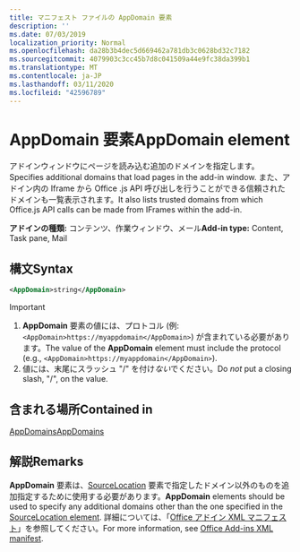 ```yaml
---
title: マニフェスト ファイルの AppDomain 要素
description: ''
ms.date: 07/03/2019
localization_priority: Normal
ms.openlocfilehash: da28b3b4dec5d669462a781db3c0628bd32c7182
ms.sourcegitcommit: 4079903c3cc45b7d8c041509a44e9fc38da399b1
ms.translationtype: MT
ms.contentlocale: ja-JP
ms.lasthandoff: 03/11/2020
ms.locfileid: "42596789"
---
```

# <a name="appdomain-element"></a><span data-ttu-id="7ec8c-102">AppDomain 要素</span><span class="sxs-lookup"><span data-stu-id="7ec8c-102">AppDomain element</span></span>

<span data-ttu-id="7ec8c-103">アドインウィンドウにページを読み込む追加のドメインを指定します。</span><span class="sxs-lookup"><span data-stu-id="7ec8c-103">Specifies additional domains that load pages in the add-in window.</span></span> <span data-ttu-id="7ec8c-104">また、アドイン内の Iframe から Office .js API 呼び出しを行うことができる信頼されたドメインも一覧表示されます。</span><span class="sxs-lookup"><span data-stu-id="7ec8c-104">It also lists trusted domains from which Office.js API calls can be made from IFrames within the add-in.</span></span>

<span data-ttu-id="7ec8c-105">**アドインの種類:** コンテンツ、作業ウィンドウ、メール</span><span class="sxs-lookup"><span data-stu-id="7ec8c-105">**Add-in type:** Content, Task pane, Mail</span></span>

## <a name="syntax"></a><span data-ttu-id="7ec8c-106">構文</span><span class="sxs-lookup"><span data-stu-id="7ec8c-106">Syntax</span></span>

```XML
<AppDomain>string</AppDomain>
```

> [!IMPORTANT]
> 1. <span data-ttu-id="7ec8c-107">**AppDomain** 要素の値には、プロトコル (例: `<AppDomain>https://myappdomain</AppDomain>`) が含まれている必要があります。</span><span class="sxs-lookup"><span data-stu-id="7ec8c-107">The value of the **AppDomain** element must include the protocol (e.g., `<AppDomain>https://myappdomain</AppDomain>`).</span></span>
> 2. <span data-ttu-id="7ec8c-108">値には、末尾にスラッシュ "/" を付け*ない*でください。</span><span class="sxs-lookup"><span data-stu-id="7ec8c-108">Do *not* put a closing slash, "/", on the value.</span></span>

## <a name="contained-in"></a><span data-ttu-id="7ec8c-109">含まれる場所</span><span class="sxs-lookup"><span data-stu-id="7ec8c-109">Contained in</span></span>

[<span data-ttu-id="7ec8c-110">AppDomains</span><span class="sxs-lookup"><span data-stu-id="7ec8c-110">AppDomains</span></span>](appdomains.md)

## <a name="remarks"></a><span data-ttu-id="7ec8c-111">解説</span><span class="sxs-lookup"><span data-stu-id="7ec8c-111">Remarks</span></span>

<span data-ttu-id="7ec8c-112">**AppDomain** 要素は、[SourceLocation](sourcelocation.md) 要素で指定したドメイン以外のものを追加指定するために使用する必要があります。</span><span class="sxs-lookup"><span data-stu-id="7ec8c-112">**AppDomain** elements should be used to specify any additional domains other than the one specified in the [SourceLocation element](sourcelocation.md).</span></span> <span data-ttu-id="7ec8c-113">詳細については、「[Office アドイン XML マニフェスト](../../develop/add-in-manifests.md)」を参照してください。</span><span class="sxs-lookup"><span data-stu-id="7ec8c-113">For more information, see [Office Add-ins XML manifest](../../develop/add-in-manifests.md).</span></span>
